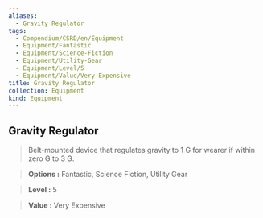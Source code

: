 ```yaml
---
aliases:
  - Gravity Regulator
tags:
  - Compendium/CSRD/en/Equipment
  - Equipment/Fantastic
  - Equipment/Science-Fiction
  - Equipment/Utility-Gear
  - Equipment/Level/5
  - Equipment/Value/Very-Expensive
title: Gravity Regulator
collection: Equipment
kind: Equipment
---
```

## Gravity Regulator    
    
>Belt-mounted device that regulates gravity to 1 G for wearer if within zero G to 3 G.    
> **Options :** Fantastic, Science Fiction, Utility Gear    
> **Level :** 5    
> **Value :** Very Expensive